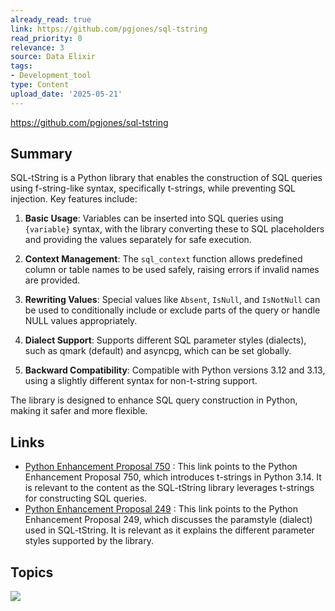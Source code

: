 ```yaml
---
already_read: true
link: https://github.com/pgjones/sql-tstring
read_priority: 0
relevance: 3
source: Data Elixir
tags:
- Development_tool
type: Content
upload_date: '2025-05-21'
---
```


https://github.com/pgjones/sql-tstring
## Summary

SQL-tString is a Python library that enables the construction of SQL queries using f-string-like syntax, specifically t-strings, while preventing SQL injection. Key features include:

1. **Basic Usage**: Variables can be inserted into SQL queries using `{variable}` syntax, with the library converting these to SQL placeholders and providing the values separately for safe execution.

2. **Context Management**: The `sql_context` function allows predefined column or table names to be used safely, raising errors if invalid names are provided.

3. **Rewriting Values**: Special values like `Absent`, `IsNull`, and `IsNotNull` can be used to conditionally include or exclude parts of the query or handle NULL values appropriately.

4. **Dialect Support**: Supports different SQL parameter styles (dialects), such as qmark (default) and asyncpg, which can be set globally.

5. **Backward Compatibility**: Compatible with Python versions 3.12 and 3.13, using a slightly different syntax for non-t-string support.

The library is designed to enhance SQL query construction in Python, making it safer and more flexible.
## Links

- [Python Enhancement Proposal 750](https://peps.python.org/pep-0750/) : This link points to the Python Enhancement Proposal 750, which introduces t-strings in Python 3.14. It is relevant to the content as the SQL-tString library leverages t-strings for constructing SQL queries.
- [Python Enhancement Proposal 249](https://peps.python.org/pep-0249/#paramstyle) : This link points to the Python Enhancement Proposal 249, which discusses the paramstyle (dialect) used in SQL-tString. It is relevant as it explains the different parameter styles supported by the library.

## Topics

![](topics/Library/SQL%20tString)